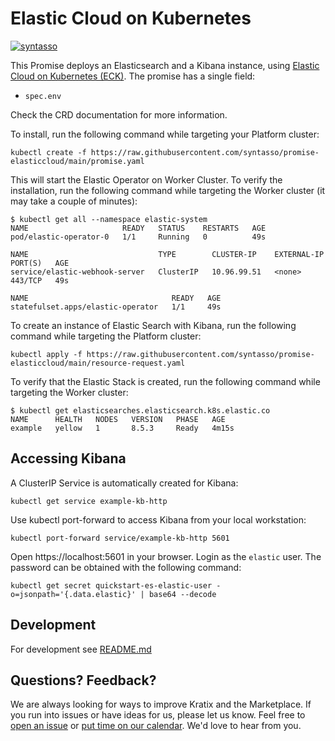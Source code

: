 # Elastic Cloud on Kubernetes

[![syntasso](https://circleci.com/gh/syntasso/promise-elasticcloud.svg?style=shield)](https://app.circleci.com/pipelines/github/syntasso/promise-elasticcloud?branch=main)

This Promise deploys an Elasticsearch and a Kibana instance, using [Elastic Cloud on
Kubernetes
(ECK)](https://www.elastic.co/guide/en/cloud-on-k8s/current/k8s-overview.html). The
promise has a single field:

- `spec.env`

Check the CRD documentation for more information.

To install, run the following command while targeting your Platform cluster:

```
kubectl create -f https://raw.githubusercontent.com/syntasso/promise-elasticcloud/main/promise.yaml
```

This will start the Elastic Operator on Worker Cluster. To verify the installation, run the following
command while targeting the Worker cluster (it may take a couple of minutes):

```shell-session
$ kubectl get all --namespace elastic-system
NAME                     READY   STATUS    RESTARTS   AGE
pod/elastic-operator-0   1/1     Running   0          49s

NAME                             TYPE        CLUSTER-IP    EXTERNAL-IP   PORT(S)   AGE
service/elastic-webhook-server   ClusterIP   10.96.99.51   <none>        443/TCP   49s

NAME                                READY   AGE
statefulset.apps/elastic-operator   1/1     49s
```

To create an instance of Elastic Search with Kibana, run the following command while targeting the Platform cluster:

```
kubectl apply -f https://raw.githubusercontent.com/syntasso/promise-elasticcloud/main/resource-request.yaml
```

To verify that the Elastic Stack is created, run the following command while targeting the Worker cluster:

```shell-session
$ kubectl get elasticsearches.elasticsearch.k8s.elastic.co
NAME      HEALTH   NODES   VERSION   PHASE   AGE
example   yellow   1       8.5.3     Ready   4m15s
```

## Accessing Kibana

A ClusterIP Service is automatically created for Kibana:

```
kubectl get service example-kb-http
```

Use kubectl port-forward to access Kibana from your local workstation:

```
kubectl port-forward service/example-kb-http 5601
```

Open https://localhost:5601 in your browser. Login as the `elastic` user. The password can be obtained with the following command:

```
kubectl get secret quickstart-es-elastic-user -o=jsonpath='{.data.elastic}' | base64 --decode
```

## Development

For development see [README.md](./internal/README.md)

## Questions? Feedback?

We are always looking for ways to improve Kratix and the Marketplace. If you run into issues or have ideas for us, please let us know. Feel free to [open an issue](https://github.com/syntasso/kratix-marketplace/issues/new/choose) or [put time on our calendar](https://www.syntasso.io/contact-us). We'd love to hear from you.
